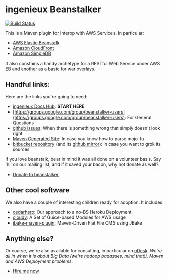 # ingenieux Beanstalker

[![Build Status](https://travis-ci.org/ingenieux/beanstalker.png?branch=master)](https://travis-ci.org/ingenieux/beanstalker)

This is a Maven plugin for Interop with AWS Services. In particular:

  * [AWS Elastic Beanstalk](http://aws.amazon.com/elasticbeanstalk/)
  * [Amazon CloudFront](http://aws.amazon.com/cloudfront/)
  * [Amazon SimpleDB](http://aws.amazon.com/simpledb/)

It also constains a handy archetype for a RESTful Web Service under AWS EB and another as a basic for war overlays.

## Handful links:

Here are the links you're going to need:

  * [ingenieux Docs Hub](http://docs.ingenieux.com.br/project/beanstalker/): **START HERE**
  * [https://groups.google.com/group/beanstalker-users](https://groups.google.com/group/beanstalker-users): For General Questions
  * [github issues](https://github.com/ingenieux/beanstalker/issues): When there is something wrong that simply doesn't look right
  * [Maven Generated Site](http://beanstalker.ingenieux.com.br/): In case you know how to parse mojo-fu
  * [bitbucket repository](https://bitbucket.org/aldrinleal/beanstalker/) (and its [github mirror](https://github.com/ingenieux/beanstalker/)): In case you want to grok its sources

If you love beanstalk, bear in mind it was all done on a volunteer basis. Say 'hi' on our mailing list, and if it saved your bacon, why not donate as well?

  * [Donate to beanstalker](http://beanstalker.ingenieux.com.br/donate.html)

## Other cool software

We also have a couple of interesting children ready for adoption. It includes:

  * [cedarhero](http://docs.ingenieux.com.br/project/cedarhero/): Our approach to a no-BS Heroku Deployment
  * [cloudy](http://bitbucket.org/ingenieux/cloudy): A Set of Guice-based Modules for AWS usage
  * [jbake-maven-plugin](http://bitbucket.org/ingenieux/jbake-maven-plugin): Maven-Driven Flat File CMS using JBake

## Anything else?

Or course, we're also available for consulting, in particular on [oDesk](http://www.odesk.com).
*We're all in when it is about Big Data (we're hadoop badasses, mind that!), Maven and AWS Deployment problems.*

  * [Hire me now](https://www.odesk.com/users/~01f5a7beb29d6f96b7)
